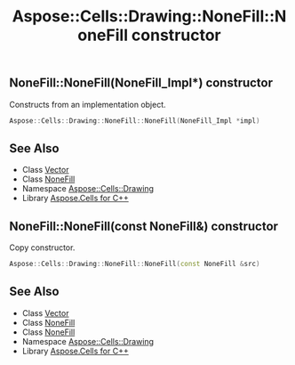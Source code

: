 ﻿---
title: Aspose::Cells::Drawing::NoneFill::NoneFill constructor
linktitle: NoneFill
second_title: Aspose.Cells for C++ API Reference
description: 'Aspose::Cells::Drawing::NoneFill::NoneFill constructor. Constructs from an implementation object in C++.'
type: docs
weight: 100
url: /cpp/aspose.cells.drawing/nonefill/nonefill/
---
## NoneFill::NoneFill(NoneFill_Impl*) constructor


Constructs from an implementation object.

```cpp
Aspose::Cells::Drawing::NoneFill::NoneFill(NoneFill_Impl *impl)
```

## See Also

* Class [Vector](../../../aspose.cells/vector/)
* Class [NoneFill](../)
* Namespace [Aspose::Cells::Drawing](../../)
* Library [Aspose.Cells for C++](../../../)
## NoneFill::NoneFill(const NoneFill\&) constructor


Copy constructor.

```cpp
Aspose::Cells::Drawing::NoneFill::NoneFill(const NoneFill &src)
```

## See Also

* Class [Vector](../../../aspose.cells/vector/)
* Class [NoneFill](../)
* Class [NoneFill](../)
* Namespace [Aspose::Cells::Drawing](../../)
* Library [Aspose.Cells for C++](../../../)

